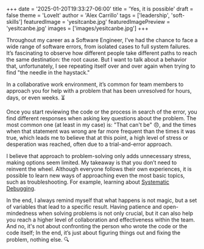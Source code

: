 +++
date = '2025-01-20T19:33:27-06:00'
title = 'Yes, it is possible'
draft = false
theme = 'LoveIt'
author = 'Alex Carrillo'
tags = ['leadership', 'soft-skills']
featuredImage = 'yesitcanbe.jpg'
featuredImagePreview = 'yesitcanbe.jpg'
images = ['images/yesitcanbe.jpg']
+++

Throughout my career as a Software Engineer, I’ve had the chance to face a wide range of software errors, from isolated cases to full system failures. 
It’s fascinating to observe how different people take different paths to reach the same destination: the root cause. But I want to talk about a behavior that, unfortunately, I see repeating itself over and over again when trying to find "the needle in the haystack."

In a collaborative work environment, it’s common for team members to approach you for help with a problem that has been unresolved for hours, days, or even weeks. ⏳ 

Once you start reviewing the code or the process in search of the error, you find different responses when asking key questions about the problem. The most common one (at least in my case) is: "That can't be" 😠, and the times when that statement was wrong are far more frequent than the times it was true, which leads me to believe that at this point, a high level of stress or desperation was reached, often due to a trial-and-error approach.

I believe that approach to problem-solving only adds unnecessary stress, making options seem limited. My takeaway is that you don’t need to reinvent the wheel. Although everyone follows their own experiences, it is possible to learn new ways of approaching even the most basic topics, such as troubleshooting. For example, learning about [Systematic Debugging](https://web.mit.edu/6.031/www/fa17/classes/13-debugging/).

In the end, I always remind myself that what happens is not magic, but a set of variables that lead to a specific result. Having patience and open-mindedness when solving problems is not only crucial, but it can also help you reach a higher level of collaboration and effectiveness within the team. And no, it's not about confronting the person who wrote the code or the code itself; In the end, it’s just about figuring things out and fixing the problem, nothing else. 🔍
